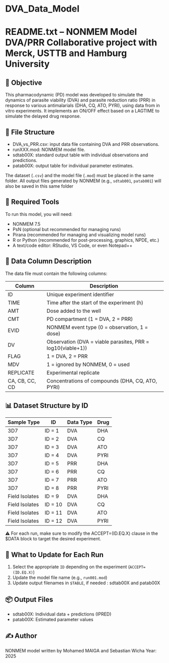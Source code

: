 # DVA_Data_Model

README.txt – NONMEM Model DVA/PRR
Collaborative project with Merck, USTTB and Hamburg University
=================================

🔎 Objective
-----------
This pharmacodynamic (PD) model was developed to simulate the dynamics of parasite viability (DVA) and parasite reduction ratio (PRR) 
in response to various antimalarials (DHA, CQ, ATO, PYRI), using data from in vitro experiments. 
It implements an ON/OFF effect based on a LAGTIME to simulate the delayed drug response.

📂 File Structure
-----------------
- DVA_vs_PRR.csv: input data file containing DVA and PRR observations.
- runXXX.mod: NONMEM model file.
- sdtab00X: standard output table with individual observations and predictions.
- patab00X: output table for individual parameter estimates.


The dataset (`.csv`) and the model file (`.mod`) must be placed in the same folder.
All output files generated by NONMEM (e.g., `sdtab001`, `patab001`) will also be saved in this same folder

🧰 Required Tools
-----------------
To run this model, you will need:

- NONMEM 7.5 
- PsN (optional but recommended for managing runs)
- Pirana (recommended for managing and visualizing model runs)
- R or Python (recommended for post-processing, graphics, NPDE, etc.)
- A text/code editor: RStudio, VS Code, or even Notepad++

🧾 Data Column Description
--------------------------
The data file must contain the following columns:

| Column     | Description                                                  |
|------------|--------------------------------------------------------------|
| ID         | Unique experiment identifier                                 |
| TIME       | Time after the start of the experiment (h)                   |
| AMT        | Dose added to the well                                       |
| CMT        | PD compartment (1 = DVA, 2 = PRR)                            |
| EVID       | NONMEM event type (0 = observation, 1 = dose)                |
| DV         | Observation (DVA = viable parasites, PRR = log10(viable+1)) |
| FLAG       | 1 = DVA, 2 = PRR                                             |
| MDV        | 1 = ignored by NONMEM, 0 = used                              |
| REPLICATE  | Experimental replicate                                       |
| CA, CB, CC, CD | Concentrations of compounds (DHA, CQ, ATO, PYRI)        |


📊 Dataset Structure by ID
--------------------------

| Sample Type     | ID        | Data Type | Drug  |
|------------------|-----------|------------|--------|
| 3D7              | ID = 1    | DVA        | DHA    |
| 3D7              | ID = 2    | DVA        | CQ     |
| 3D7              | ID = 3    | DVA        | ATO    |
| 3D7              | ID = 4    | DVA        | PYRI   |
| 3D7              | ID = 5    | PRR        | DHA    |
| 3D7              | ID = 6    | PRR        | CQ     |
| 3D7              | ID = 7    | PRR        | ATO    |
| 3D7              | ID = 8    | PRR        | PYRI   |
| Field Isolates   | ID = 9    | DVA        | DHA    |
| Field Isolates   | ID = 10   | DVA        | CQ     |
| Field Isolates   | ID = 11   | DVA        | ATO    |
| Field Isolates   | ID = 12   | DVA        | PYRI   |
 

⚠️ For each run, make sure to modify the ACCEPT=(ID.EQ.X) clause in the $DATA block to target the desired experiment.

🔄 What to Update for Each Run
------------------------------
1. Select the appropriate `ID` depending on the experiment (`ACCEPT=(ID.EQ.X)`)
2. Update the model file name (e.g., `run001.mod`)
3. Update output filenames in `$TABLE`, if needed : sdtab00X and patab00X

📦 Output Files
---------------
- sdtab00X: Individual data + predictions (IPRED)
- patab00X: Estimated parameter values

✍️ Author
---------
NONMEM model written by Mohamed MAIGA and Sebastian Wicha
Year: 2025

